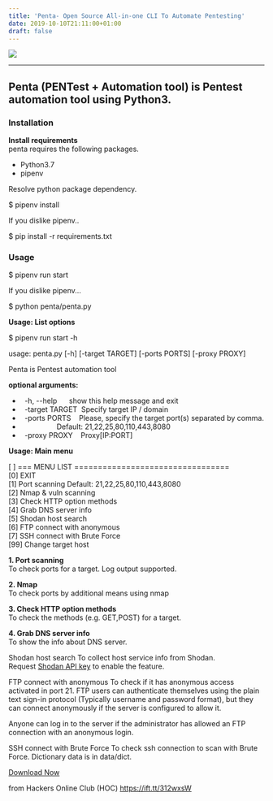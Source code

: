 ```yaml
---
title: 'Penta- Open Source All-in-one CLI To Automate Pentesting'
date: 2019-10-10T21:11:00+01:00
draft: false
---
```


[![](https://1.bp.blogspot.com/-8MrR6tx-pIk/XZ9-ag3pCtI/AAAAAAAAGc0/z4cVcINZZ2UWUpz2qbH-svbMn9FMN47kgCLcBGAsYHQ/s1600/Penta.png)](https://1.bp.blogspot.com/-8MrR6tx-pIk/XZ9-ag3pCtI/AAAAAAAAGc0/z4cVcINZZ2UWUpz2qbH-svbMn9FMN47kgCLcBGAsYHQ/s1600/Penta.png)

  

---

Penta (PENTest + Automation tool) is Pentest automation tool using Python3.
---------------------------------------------------------------------------

### Installation

**Install requirements**  
penta requires the following packages.  

*   Python3.7
*   pipenv

  
Resolve python package dependency.  
  
$ pipenv install  
  
If you dislike pipenv..  
  
$ pip install -r requirements.txt  
  

### Usage

$ pipenv run start  
  
If you dislike pipenv...  
  
$ python penta/penta.py  
  
**Usage: List options**  
  
$ pipenv run start -h  
  
usage: penta.py \[-h\] \[-target TARGET\] \[-ports PORTS\] \[-proxy PROXY\]  
  
Penta is Pentest automation tool  
  
**optional arguments:**  

*     -h, --help      show this help message and exit
*     -target TARGET  Specify target IP / domain
*     -ports PORTS    Please, specify the target port(s) separated by comma.
*                     Default: 21,22,25,80,110,443,8080
*     -proxy PROXY    Proxy\[IP:PORT\]

  
**Usage: Main menu**  
  
\[ \] === MENU LIST =================================  
\[0\] EXIT  
\[1\] Port scanning Default: 21,22,25,80,110,443,8080  
\[2\] Nmap & vuln scanning  
\[3\] Check HTTP option methods  
\[4\] Grab DNS server info  
\[5\] Shodan host search  
\[6\] FTP connect with anonymous  
\[7\] SSH connect with Brute Force  
\[99\] Change target host  
  
**1\. Port scanning**  
To check ports for a target. Log output supported.  
  
**2\. Nmap**  
To check ports by additional means using nmap  
  
**3\. Check HTTP option methods**  
To check the methods (e.g. GET,POST) for a target.  
  
**4\. Grab DNS server info**  
To show the info about DNS server.  
  
Shodan host search To collect host service info from Shodan.  
Request [Shodan API key](https://developer.shodan.io/) to enable the feature.  
  
FTP connect with anonymous To check if it has anonymous access activated in port 21. FTP users can authenticate themselves using the plain text sign-in protocol (Typically username and password format), but they can connect anonymously if the server is configured to allow it.  
  
Anyone can log in to the server if the administrator has allowed an FTP connection with an anonymous login.  
  
SSH connect with Brute Force To check ssh connection to scan with Brute Force. Dictionary data is in data/dict.  
  
[Download Now](https://github.com/takuzoo3868/penta)

  
  
from Hackers Online Club (HOC) https://ift.tt/312wxsW
